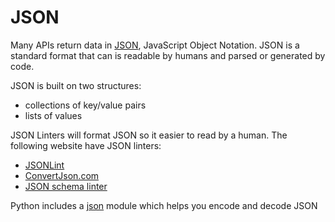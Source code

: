 # JSON

Many APIs return data in [JSON](https://json.org/), JavaScript Object Notation. JSON is a standard format that can is readable by humans and parsed or generated by code.

JSON is built on two structures:
- collections of key/value pairs
- lists of values

JSON Linters will format JSON so it easier to read by a human. The following website have JSON linters:
- [JSONLint](https://jsonlint.com/)
- [ConvertJson.com](http://www.convertjson.com/jsonlint.htm)
- [JSON schema linter](https://www.json-schema-linter.com/)

Python includes a [json](https://docs.python.org/2/library/json.html) module which helps you encode and decode JSON